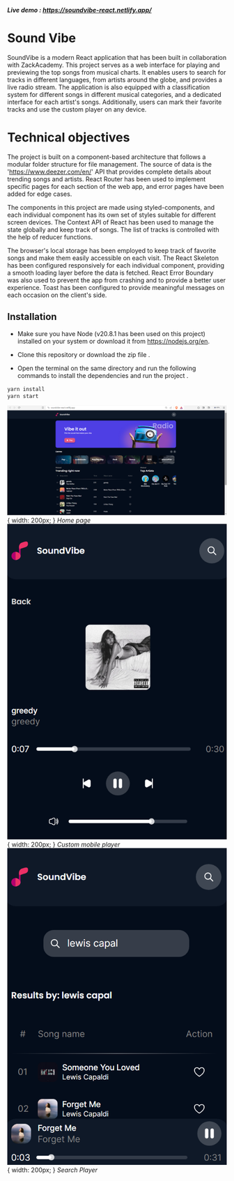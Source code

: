 **_Live demo : https://soundvibe-react.netlify.app/_**

# Sound Vibe

SoundVibe is a modern React application that has been built in collaboration with ZackAcademy. This project serves as a web interface for playing and previewing the top songs from musical charts. It enables users to search for tracks in different languages, from artists around the globe, and provides a live radio stream. The application is also equipped with a classification system for different songs in different musical categories, and a dedicated interface for each artist's songs. Additionally, users can mark their favorite tracks and use the custom player on any device.

# Technical objectives

The project is built on a component-based architecture that follows a modular folder structure for file management. The source of data is the 'https://www.deezer.com/en/' API that provides complete details about trending songs and artists. React Router has been used to implement specific pages for each section of the web app, and error pages have been added for edge cases.

The components in this project are made using styled-components, and each individual component has its own set of styles suitable for different screen devices. The Context API of React has been used to manage the state globally and keep track of songs. The list of tracks is controlled with the help of reducer functions.

The browser's local storage has been employed to keep track of favorite songs and make them easily accessible on each visit. The React Skeleton has been configured responsively for each individual component, providing a smooth loading layer before the data is fetched. React Error Boundary was also used to prevent the app from crashing and to provide a better user experience. Toast has been configured to provide meaningful messages on each occasion on the client's side.

## Installation

- Make sure you have Node (v20.8.1 has been used on this project) installed on your system or download it from https://nodejs.org/en.

- Clone this repository or download the zip file .
- Open the terminal on the same directory and run the following commands to install the dependencies and run the project .

```
yarn install
yarn start
```

![SoundVibe website](image.png){ width: 200px; }
_Home page_ <br>
![Mobile player](image-1.png) { width: 200px; }
_Custom mobile player_ <br>
![Search Page](image-2.png){ width: 200px; }
_Search Player_ <br>
